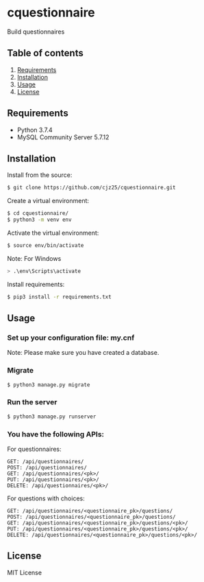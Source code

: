 # cquestionnaire
Build questionnaires

## Table of contents
1. [Requirements](#requirements)
2. [Installation](#installation)
3. [Usage](#usage)
4. [License](#license)

## Requirements

  * Python 3.7.4
  * MySQL Community Server 5.7.12

## Installation

Install from the source:

```sh
$ git clone https://github.com/cjz25/cquestionnaire.git
```

Create a virtual environment:

```sh
$ cd cquestionnaire/
$ python3 -m venv env
```

Activate the virtual environment:

```sh
$ source env/bin/activate
```

Note: For Windows
```sh
> .\env\Scripts\activate
```

Install requirements:

```sh
$ pip3 install -r requirements.txt
```

## Usage

### Set up your configuration file: my.cnf

Note: Please make sure you have created a database.

### Migrate

```sh
$ python3 manage.py migrate
```

### Run the server

```sh
$ python3 manage.py runserver
```

### You have the following APIs:

For questionnaires:
```
GET: /api/questionnaires/
POST: /api/questionnaires/
GET: /api/questionnaires/<pk>/
PUT: /api/questionnaires/<pk>/
DELETE: /api/questionnaires/<pk>/
```

For questions with choices:
```
GET: /api/questionnaires/<questionnaire_pk>/questions/
POST: /api/questionnaires/<questionnaire_pk>/questions/
GET: /api/questionnaires/<questionnaire_pk>/questions/<pk>/
PUT: /api/questionnaires/<questionnaire_pk>/questions/<pk>/
DELETE: /api/questionnaires/<questionnaire_pk>/questions/<pk>/
```

## License
MIT License
